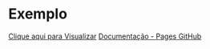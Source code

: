 Exemplo
=======

[Clique aqui para Visualizar](http://tiagobsbraga.github.io/starter/)
[Documentação - Pages GitHub](https://help.github.com/categories/20/articles)